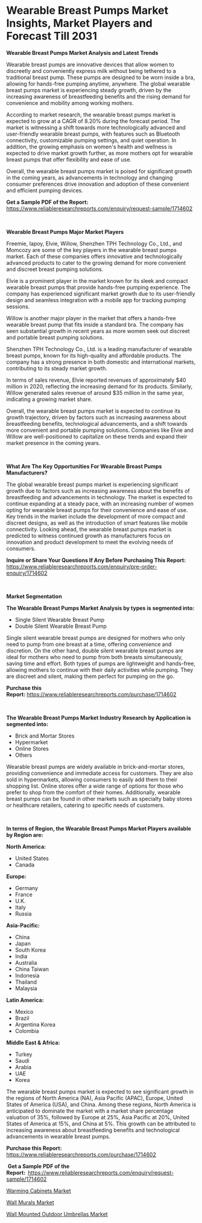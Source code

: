 <p><h1>Wearable Breast Pumps Market Insights, Market Players and Forecast Till 2031</h1></p><p><strong>Wearable Breast Pumps Market Analysis and Latest Trends</strong></p>
<p><p>Wearable breast pumps are innovative devices that allow women to discreetly and conveniently express milk without being tethered to a traditional breast pump. These pumps are designed to be worn inside a bra, allowing for hands-free pumping anytime, anywhere. The global wearable breast pumps market is experiencing steady growth, driven by the increasing awareness of breastfeeding benefits and the rising demand for convenience and mobility among working mothers. </p><p>According to market research, the wearable breast pumps market is expected to grow at a CAGR of 8.20% during the forecast period. The market is witnessing a shift towards more technologically advanced and user-friendly wearable breast pumps, with features such as Bluetooth connectivity, customizable pumping settings, and quiet operation. In addition, the growing emphasis on women's health and wellness is expected to drive market growth further, as more mothers opt for wearable breast pumps that offer flexibility and ease of use.</p><p>Overall, the wearable breast pumps market is poised for significant growth in the coming years, as advancements in technology and changing consumer preferences drive innovation and adoption of these convenient and efficient pumping devices.</p></p>
<p><strong>Get a Sample PDF of the Report:&nbsp;</strong> <a href="https://www.reliableresearchreports.com/enquiry/request-sample/1714602">https://www.reliableresearchreports.com/enquiry/request-sample/1714602</a></p>
<p>&nbsp;</p>
<p><strong>Wearable Breast Pumps Major Market Players</strong></p>
<p><p>Freemie, Iapoy, Elvie, Willow, Shenzhen TPH Technology Co., Ltd., and Momcozy are some of the key players in the wearable breast pumps market. Each of these companies offers innovative and technologically advanced products to cater to the growing demand for more convenient and discreet breast pumping solutions. </p><p>Elvie is a prominent player in the market known for its sleek and compact wearable breast pumps that provide hands-free pumping experience. The company has experienced significant market growth due to its user-friendly design and seamless integration with a mobile app for tracking pumping sessions.</p><p>Willow is another major player in the market that offers a hands-free wearable breast pump that fits inside a standard bra. The company has seen substantial growth in recent years as more women seek out discreet and portable breast pumping solutions.</p><p>Shenzhen TPH Technology Co., Ltd. is a leading manufacturer of wearable breast pumps, known for its high-quality and affordable products. The company has a strong presence in both domestic and international markets, contributing to its steady market growth.</p><p>In terms of sales revenue, Elvie reported revenues of approximately $40 million in 2020, reflecting the increasing demand for its products. Similarly, Willow generated sales revenue of around $35 million in the same year, indicating a growing market share.</p><p>Overall, the wearable breast pumps market is expected to continue its growth trajectory, driven by factors such as increasing awareness about breastfeeding benefits, technological advancements, and a shift towards more convenient and portable pumping solutions. Companies like Elvie and Willow are well-positioned to capitalize on these trends and expand their market presence in the coming years.</p></p>
<p>&nbsp;</p>
<p><strong>What Are The Key Opportunities For Wearable Breast Pumps Manufacturers?</strong></p>
<p><p>The global wearable breast pumps market is experiencing significant growth due to factors such as increasing awareness about the benefits of breastfeeding and advancements in technology. The market is expected to continue expanding at a steady pace, with an increasing number of women opting for wearable breast pumps for their convenience and ease of use. Key trends in the market include the development of more compact and discreet designs, as well as the introduction of smart features like mobile connectivity. Looking ahead, the wearable breast pumps market is predicted to witness continued growth as manufacturers focus on innovation and product development to meet the evolving needs of consumers.</p></p>
<p><strong>Inquire or Share Your Questions If Any Before Purchasing This Report:</strong> <a href="https://www.reliableresearchreports.com/enquiry/pre-order-enquiry/1714602">https://www.reliableresearchreports.com/enquiry/pre-order-enquiry/1714602</a></p>
<p>&nbsp;</p>
<p><strong>Market Segmentation</strong></p>
<p><strong>The Wearable Breast Pumps Market Analysis by types is segmented into:</strong></p>
<p><ul><li>Single Silent Wearable Breast Pump</li><li>Double Silent Wearable Breast Pump</li></ul></p>
<p><p>Single silent wearable breast pumps are designed for mothers who only need to pump from one breast at a time, offering convenience and discretion. On the other hand, double silent wearable breast pumps are ideal for mothers who need to pump from both breasts simultaneously, saving time and effort. Both types of pumps are lightweight and hands-free, allowing mothers to continue with their daily activities while pumping. They are discreet and silent, making them perfect for pumping on the go.</p></p>
<p><strong>Purchase this Report:&nbsp;</strong><a href="https://www.reliableresearchreports.com/purchase/1714602">https://www.reliableresearchreports.com/purchase/1714602</a></p>
<p>&nbsp;</p>
<p><strong>The Wearable Breast Pumps Market Industry Research by Application is segmented into:</strong></p>
<p><ul><li>Brick and Mortar Stores</li><li>Hypermarket</li><li>Online Stores</li><li>Others</li></ul></p>
<p><p>Wearable breast pumps are widely available in brick-and-mortar stores, providing convenience and immediate access for customers. They are also sold in hypermarkets, allowing consumers to easily add them to their shopping list. Online stores offer a wide range of options for those who prefer to shop from the comfort of their homes. Additionally, wearable breast pumps can be found in other markets such as specialty baby stores or healthcare retailers, catering to specific needs of customers.</p></p>
<p>&nbsp;</p>
<p><strong>In terms of Region, the Wearable Breast Pumps Market Players available by Region are:</strong></p>
<p>
    <p> <strong> North America: </strong>
        <ul>
            <li>United States</li>
            <li>Canada</li>
        </ul>
        </p> 
    <p> <strong> Europe: </strong>
        <ul>
            <li>Germany</li>
            <li>France</li>
            <li>U.K.</li>
            <li>Italy</li>
            <li>Russia</li>
        </ul>
        </p> 
    <p> <strong> Asia-Pacific: </strong>
        <ul>
            <li>China</li>
            <li>Japan</li>
            <li>South Korea</li>
            <li>India</li>
            <li>Australia</li>
            <li>China Taiwan</li>
            <li>Indonesia</li>
            <li>Thailand</li>
            <li>Malaysia</li>
        </ul>
        </p> 
    <p> <strong> Latin America: </strong>
        <ul>
            <li>Mexico</li>
            <li>Brazil</li>
            <li>Argentina Korea</li>
            <li>Colombia</li>
        </ul>
        </p> 
    <p> <strong> Middle East & Africa: </strong>
        <ul>
            <li>Turkey</li>
            <li>Saudi</li>
            <li>Arabia</li>
            <li>UAE</li>
            <li>Korea</li>
        </ul>
    </p>
    </p>
<p><p>The wearable breast pumps market is expected to see significant growth in the regions of North America (NA), Asia Pacific (APAC), Europe, United States of America (USA), and China. Among these regions, North America is anticipated to dominate the market with a market share percentage valuation of 35%, followed by Europe at 25%, Asia Pacific at 20%, United States of America at 15%, and China at 5%. This growth can be attributed to increasing awareness about breastfeeding benefits and technological advancements in wearable breast pumps.</p></p>
<p><strong>Purchase this Report: </strong><a href="https://www.reliableresearchreports.com/purchase/1714602">https://www.reliableresearchreports.com/purchase/1714602</a></p>
<p>&nbsp;<strong>Get a Sample PDF of the Report:&nbsp;&nbsp;</strong><a href="https://www.reliableresearchreports.com/enquiry/request-sample/1714602">https://www.reliableresearchreports.com/enquiry/request-sample/1714602</a></p>
<p><strong></strong></p>
<p><p><a href="https://github.com/timeliteaut/Market-Research-Report-List-1/blob/main/warming-cabinets-market.md">Warming Cabinets Market</a></p><p><a href="https://github.com/bobicer/Market-Research-Report-List-2/blob/main/wall-murals-market.md">Wall Murals Market</a></p><p><a href="https://github.com/globismark/Market-Research-Report-List-2/blob/main/wall-mounted-outdoor-umbrellas-market.md">Wall Mounted Outdoor Umbrellas Market</a></p></p>